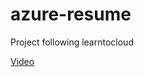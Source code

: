 # azure-resume
Project following learntocloud 

[Video](https://www.youtube.com/watch?v=ieYrBWmkfno)